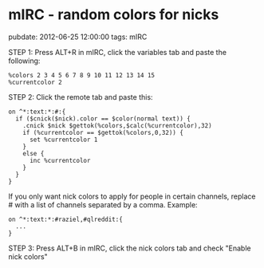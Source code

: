 # mIRC - random colors for nicks
pubdate: 2012-06-25 12:00:00
tags: mIRC

STEP 1: Press ALT+R in mIRC, click the variables tab and paste the following:

	%colors 2 3 4 5 6 7 8 9 10 11 12 13 14 15
	%currentcolor 2

STEP 2: Click the remote tab and paste this:

	on ^*:text:*:#:{
	  if ($cnick($nick).color == $color(normal text)) { 
	    .cnick $nick $gettok(%colors,$calc(%currentcolor),32)
	    if (%currentcolor == $gettok(%colors,0,32)) { 
	      set %currentcolor 1
	    }
	    else {
	      inc %currentcolor
	    }
	  }
	}

If you only want nick colors to apply for people in certain channels, replace # with a list of channels separated by a comma. Example:

	on ^*:text:*:#raziel,#qlreddit:{
	  ...
	}
STEP 3: Press ALT+B in mIRC, click the nick colors tab and check "Enable nick colors"